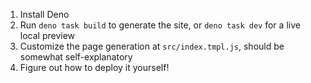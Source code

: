 1. Install Deno
2. Run `deno task build` to generate the site, or `deno task dev` for a live local preview
4. Customize the page generation at `src/index.tmpl.js`, should be somewhat self-explanatory
3. Figure out how to deploy it yourself!